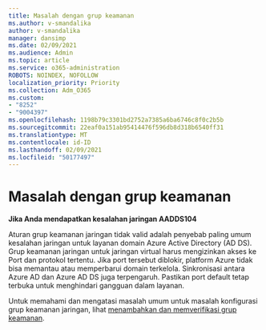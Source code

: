 ```yaml
---
title: Masalah dengan grup keamanan
ms.author: v-smandalika
author: v-smandalika
manager: dansimp
ms.date: 02/09/2021
ms.audience: Admin
ms.topic: article
ms.service: o365-administration
ROBOTS: NOINDEX, NOFOLLOW
localization_priority: Priority
ms.collection: Adm_O365
ms.custom:
- "8252"
- "9004397"
ms.openlocfilehash: 1198b79c3301bd2752a7385a6ba6746c8f0c2b5b
ms.sourcegitcommit: 22eaf0a151ab95414476f596db8d318b6540ff31
ms.translationtype: MT
ms.contentlocale: id-ID
ms.lasthandoff: 02/09/2021
ms.locfileid: "50177497"
---
```

# <a name="issue-with-security-groups"></a>Masalah dengan grup keamanan

**Jika Anda mendapatkan kesalahan jaringan AADDS104**

Aturan grup keamanan jaringan tidak valid adalah penyebab paling umum kesalahan jaringan untuk layanan domain Azure Active Directory (AD DS). Grup keamanan jaringan untuk jaringan virtual harus mengizinkan akses ke Port dan protokol tertentu. Jika port tersebut diblokir, platform Azure tidak bisa memantau atau memperbarui domain terkelola. Sinkronisasi antara Azure AD dan Azure AD DS juga terpengaruh. Pastikan port default tetap terbuka untuk menghindari gangguan dalam layanan.

Untuk memahami dan mengatasi masalah umum untuk masalah konfigurasi grup keamanan jaringan, lihat [menambahkan dan memverifikasi grup keamanan](https://docs.microsoft.com/azure/active-directory-domain-services/alert-nsg#verify-and-edit-existing-security-rules).
